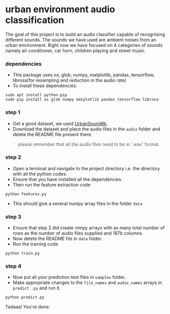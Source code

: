 # urban environment audio classification

The goal of this project is to build an audio classifier capable of recognising different sounds. The sounds we have used are ambient noises from an urban environment. Right now we have focused on 4 categories of sounds namely air conditioner, car horn, children playing and street music.

### dependencies

- This package uses os, glob, numpy, matplotlib, pandas, tensorflow, librosa(for resampling and reduction in the audio rate)
- To install these dependencies:

```
sudo apt install python-pip
sudo pip install os glob numpy matplotlib pandas tensorflow librosa
```

### step 1

- Get a good dataset, we used [UrbanSound8k](https://serv.cusp.nyu.edu/projects/urbansounddataset/urbansound8k.html "UrbanSound8k Dataset"). 
- Download the dataset and place the audio files in the `audio` folder and delete the README file present there.
> please remember that all the audio files need to be in '.wav' format.

### step 2 

- Open a terminal and navigate to the project directory i.e. the directory with all the python codes.
- Ensure that you have installed all the dependencies.
- Then run the feature extraction code

```python features.py```
- This should give a several numpy array files in the folder `data`

### step 3

- Ensure that step 2 did create nimpy arrays with as many total number of rows as the number of audio files supplied and 187b columns.
- Now delete the README file in `data` folder.
- Run the training code

```python train.py```

### step 4

- Now put all your prediction test files in `samples` folder.
- Make appropriate changes to the `file_names` and `audio_names` arrays in `predict .py` and run it.

```python predict.py```

Tadaaa! You're done.
